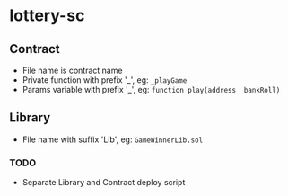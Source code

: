 # lottery-sc

## Contract
- File name is contract name
- Private function with prefix '_', eg: `_playGame`
- Params variable with prefix '_', eg: `function play(address _bankRoll) `


## Library
- File name with suffix 'Lib', eg: `GameWinnerLib.sol`


### TODO
- Separate Library and Contract deploy script 
